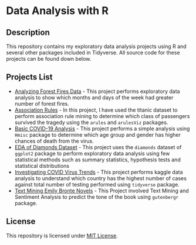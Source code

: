 # Data Analysis with R
## Description
This repository contains my exploratory data analysis projects using R and several other packages included in Tidyverse. All source code for these projects can be found down below.

## Projects List
- [Analyzing Forest Fires Data](https://github.com/namithadeshpande/Data-Analysis-with-R/blob/master/Analyzing-Forest-Fire-Data.Rmd) - This project performs exploratory data analysis to show which months and days of the week had greater number of forest fires. 
- [Association Rules](https://github.com/namithadeshpande/Data-Analysis-with-R/blob/master/Association_Rules.Rmd) - In this project, I have used the titanic dataset to perform association rule mining to determine which class of passengers survived the tragedy using the `arules` and `arulesViz` packages.
- [Basic COVID-19 Analysis](https://github.com/namithadeshpande/Data-Analysis-with-R/blob/master/Basic_COVID_Analysis.Rmd) - This project performs a simple analysis using `Hmisc` package to determine which age group and gender has higher chances of death from the virus.
- [EDA of Diamonds Dataset](https://github.com/namithadeshpande/Data-Analysis-with-R/blob/master/Diamonds_Data_EDA.Rmd) - This project uses the `diamonds` dataset of `ggplot2` package to perform exploratory data analysis using few statistical methods such as summary statistics, hypothesis tests and statistical distributions
- [Investigating COVID Virus Trends](https://github.com/namithadeshpande/Data-Analysis-with-R/blob/master/Investigating-COVID-Virus-Trends.Rmd) - This project performs kaggle data analysis to understand which country has the highest number of cases against total number of testing performed using `tidyverse` package. 
- [Text Mining Emily Bronte Novels](https://github.com/namithadeshpande/Data-Analysis-with-R/blob/master/Emily_bronte.R) - This Project involved Text Mining and Sentiment Analysis to predict the tone of the book using `gutenbergr` package. 

## License
This repository is licensed under [MIT License](https://github.com/namithadeshpande/Data-Analysis-with-R/blob/master/LICENSE). 
